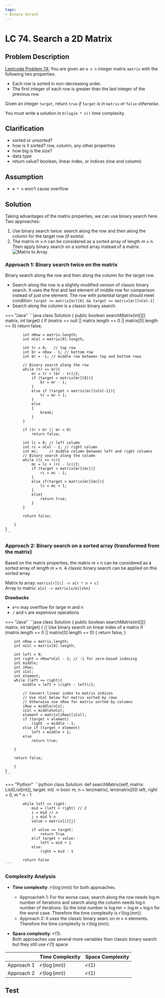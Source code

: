 ```yaml
---
tags:
- Binary Serach
---
```


# LC 74. Search a 2D Matrix

## Problem Description
[Leetcode Problem 74:](https://leetcode.com/problems/search-a-2d-matrix/) You are given an `m x n` integer matrix `matrix` with the following two properties:

- Each row is sorted in non-decreasing order.
- The first integer of each row is greater than the last integer of the previous row.

Given an integer `target`, return `true` _if_ `target` _is in_ `matrix` _or_ `false` _otherwise_.

You must write a solution in `O(log(m * n))` time complexity.

## Clarification
- sorted or unsorted?
- how is it sorted? row, column, any other properties
- how big is the size?
- data type
- return value? boolean, linear index, or indices (row and column)

## Assumption
- `m * n` won't cause overflow 

## Solution
Taking advantages of the matrix properties, we can use binary search here. Two approaches:
1. Use binary search twice: search along the row and then along the column for the target row (if exists)
2. The matrix $m \times n$ can be considered as a sorted array of length $m \times n$. Then apply binary search on a sorted array instead of a matrix.
![Matrix to Array](https://leetcode.com/problems/search-a-2d-matrix/Figures/74/matrix2.png)

### **Approach 1**: Binary search twice on the matrix  
Binary search along the row and then along the column for the target row.

* Search along the row is a slightly modified version of classic binary search. It uses the first and last element of middle row for comparison instead of just one element. The row with potential target should meet condition: `target >= matrix[mr][0] && target <= matrix[mr][nCol-1]`
* Search along the column is a classic binary search.

=== "Java"
    ```java
    class Solution {
        public boolean searchMatrix(int[][] matrix, int target) {
            if (matrix == null || matrix.length == 0 || matrix[0].length == 0)
                return false;

            int nRow = matrix.length;
            int nCol = matrix[0].length;

            int tr = 0;   // top row
            int br = nRow - 1; // bottom row
            int mr = -1; // middle row between top and bottom rows

            // Binary search along the row
            while (tr <= br){
                mr = tr + (br - tr)/2;
                if (target < matrix[mr][0]){
                    br = mr - 1;
                }
                else if (target > matrix[mr][nCol-1]){
                    tr = mr + 1;
                }
                else
                {
                    break;
                }
            }

            if (tr > br || mr < 0)
                return false;

            int lc = 0; // left column
            int rc = nCol - 1; // right column
            int mc;     // middle column between left and right columns
            // Binary search along the column
            while (lc <= rc){
                mc = lc + (rc - lc)/2;
                if (target < matrix[mr][mc]){
                    rc = mc - 1;
                }
                else if(target > matrix[mr][mc]){
                    lc = mc + 1;
                }
                else{
                    return true;
                }
            }

            return false;

        }
    }
    ```

### **Approach 2**: Binary search on a sorted array (transformed from the matrix)
Based on the matrix properties, the matrix $m \times n$ can be considered as a sorted array of length $m \times n$. A classic binary search can be applied on this sorted array.

Matrix to array: `matrix[r][c] -> a[r * n + c]`  
Array to matrix: `a[x] -> matrix[x/m][x%n]`

**Drawbacks**  

* `m*n` may overflow for large m and n
* `/` and `%` are expensive operations

=== "Java"
    ```java
    class Solution {
        public boolean searchMatrix(int[][] matrix, int target) {
        // Use binary search on linear index of a matrix
        if (matrix.length == 0 || matrix[0].length == 0) {
            return false;
        }

        int nRow = matrix.length;
        int nCol = matrix[0].length;

        int left = 0;
        int right = nRow*nCol - 1; // -1 for zero-based indexing
        int middle;
        int iRow;
        int iCol;
        int element;
        while (left <= right){
            middle = left + (right - left)/2;

            // Convert linear index to matrix indices
            // Use nCol below for matrix sorted by rows
            // Otherwise use nRow for matrix sorted by columns
            iRow = middle/nCol;
            iCol = middle%nCol;
            element = matrix[iRow][iCol];
            if (target < element)
                right  = middle - 1;
            else if (target > element)
                left = middle + 1;
            else
                return true;

        }

        return false;

        }
    }
    ```

=== "Python"
    ```python
    class Solution:
        def searchMatrix(self, matrix: List[List[int]], target: int) -> bool:
            m, n = len(matrix), len(matrix[0])
            left, right = 0, m * n - 1

            while left <= right:
                mid = (left + right) // 2
                i = mid // n
                j = mid % n
                value = matrix[i][j]

                if value == target:
                    return True
                elif target > value:
                    left = mid + 1
                else:
                    right = mid - 1

            return False
    ```

### Complexity Analysis  
* **Time complexity**: $\mathcal{O}(\log(mn))$ for both approaches.  

  - Approacheh 1: For the worse case, search along the row needs $\log m$ number of iterations  and search along the column needs $\log n$ number of iterations. So the total number is $\log mn  = \log m + \log n$ for the worst case. Therefore the time complexity is $\mathcal{O}(\log(mn))$.
  - Approach 2: It uses the classic binary searc on $m \times n$ elements. Therefore the time complexity is $\mathcal{O}(\log(mn))$. 

* **Space complexity**: $\mathcal{O}(1)$.  
Both approaches use several more variables than classic binary search but they still use $\mathcal{O}(1)$ space 


|     | Time Complexity | Space Complexity  
| ----- | ----- | ----- |  
| Approach 1 | $\mathcal{O}(\log(mn))$ | $\mathcal{O}(1)$ |  
| Approach 2 | $\mathcal{O}(\log(mn))$ | $\mathcal{O}(1)$ | 


## Test

